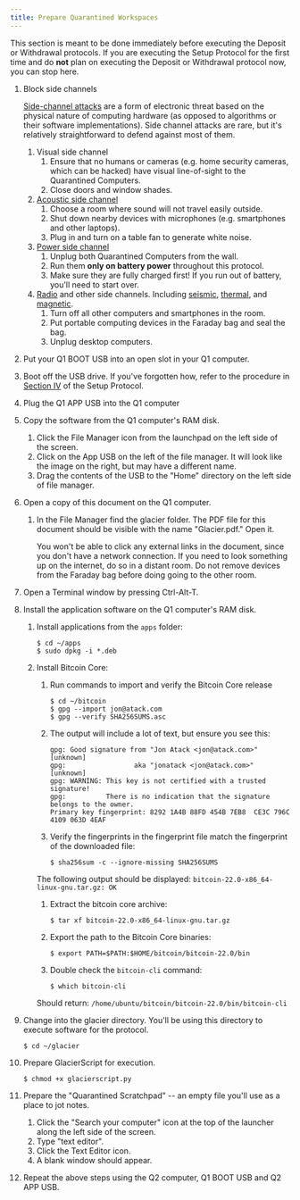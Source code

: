 ```yaml
---
title: Prepare Quarantined Workspaces
---
```


This section is meant to be done immediately before executing the Deposit or
Withdrawal protocols. If you are executing the Setup Protocol for the
first time and do **not** plan on executing the Deposit or Withdrawal protocol now, you can stop here.

1. Block side channels

    [Side-channel attacks](https://en.wikipedia.org/wiki/Side-channel_attack)
    are a form of electronic threat based on the physical nature of computing
    hardware (as opposed to algorithms or their software implementations).
    Side channel attacks are rare, but it's relatively straightforward to
    defend against most of them.

    1. Visual side channel
        1. Ensure that no humans or cameras (e.g. home security cameras, which
        can be hacked) have visual line-of-sight to the Quarantined Computers.
        1. Close doors and window shades.
    1. [Acoustic side channel](https://en.wikipedia.org/wiki/Acoustic_cryptanalysis)
        1. Choose a room where sound will not travel easily outside.
        1. Shut down nearby devices with microphones (e.g. smartphones and
        other laptops).
        1. Plug in and turn on a table fan to generate white noise.
    1. [Power side channel](http://sharps.org/wp-content/uploads/CLARK-ESORICS13.pdf)
        1. Unplug both Quarantined Computers from the wall.
        1. Run them **only on battery power** throughout this protocol.
        1. Make sure they are fully charged first! If you run out of battery,
        you'll need to start over.
    1. [Radio](https://cyber.bgu.ac.il/how-leak-sensitive-data-isolated-computer-air-gap-near-mobile-phone-airhopper/)
    and other side channels. Including
    [seismic](https://www.cc.gatech.edu/fac/traynor/papers/traynor-ccs11.pdf),
    [thermal](https://cyber.bgu.ac.il/bitwhisper-heat-air-gap/),
    and [magnetic](http://fc15.ifca.ai/preproceedings/paper_14.pdf).
        1. Turn off all other computers and smartphones in the room.
        1. Put portable computing devices in the Faraday bag and seal the bag.
        1. Unplug desktop computers.
1. Put your <span class="qboot">Q1 BOOT</span> USB into an open slot in your Q1 computer.
1. Boot off the USB drive. If you've forgotten how, refer to the procedure in [Section IV](../../setup/create-boot-usb/) of the Setup Protocol.
1. Plug the <span class="qapp">Q1 APP</span> USB into the Q1 computer
1. Copy the software from the Q1 computer's RAM disk.
    1. Click the File Manager icon from the launchpad on the left side of the
    screen.
    1. Click on the App USB on the left of the file manager. It will look like
    the image on the right, but may have a different name.
    1. Drag the contents of the USB to the "Home" directory on the left side of
    file manager.
1. Open a copy of this document on the Q1 computer.
    1. In the File Manager find the glacier folder. The PDF file for this
    document should be visible with the name "Glacier.pdf." Open it.

        You won't be able to click any external links in the document, since you
        don't have a network connection. If you need to look something up on the
        internet, do so in a distant room. Do not remove devices from the Faraday
        bag before doing going to the other room.

1. Open a Terminal window by pressing Ctrl-Alt-T.
1. Install the application software on the Q1 computer's RAM disk.
    1. Install applications from the `apps` folder:
        ```
        $ cd ~/apps
        $ sudo dpkg -i *.deb
        ```

    1. Install Bitcoin Core:
        1. Run commands to import and verify the Bitcoin Core release
            ```
            $ cd ~/bitcoin
            $ gpg --import jon@atack.com
            $ gpg --verify SHA256SUMS.asc
            ```
            
        
        1. The output will include a lot of text, but ensure you see this:
            ```
            gpg: Good signature from "Jon Atack <jon@atack.com>" [unknown]
            gpg:                 aka "jonatack <jon@atack.com>" [unknown]
            gpg: WARNING: This key is not certified with a trusted signature!
            gpg:          There is no indication that the signature belongs to the owner.
            Primary key fingerprint: 8292 1A4B 88FD 454B 7EB8  CE3C 796C 4109 063D 4EAF
            ```

        1. Verify the fingerprints in the fingerprint file match the fingerprint
        of the downloaded file:
            ```
            $ sha256sum -c --ignore-missing SHA256SUMS
            ```
        The following output should be displayed:
            ```
            bitcoin-22.0-x86_64-linux-gnu.tar.gz: OK
            ```
        1. Extract the bitcoin core archive:
            ```
            $ tar xf bitcoin-22.0-x86_64-linux-gnu.tar.gz
            ```
        1. Export the path to the Bitcoin Core binaries:
            ```
            $ export PATH=$PATH:$HOME/bitcoin/bitcoin-22.0/bin
            ```
        1. Double check the `bitcoin-cli` command:
            ```
            $ which bitcoin-cli
            ```
        Should return:
            ```
            /home/ubuntu/bitcoin/bitcoin-22.0/bin/bitcoin-cli
            ```
1. Change into the glacier directory. You'll be using this directory to execute
software for the protocol.
    ```
    $ cd ~/glacier
    ```
1. Prepare GlacierScript for execution.
    ```
    $ chmod +x glacierscript.py
    ```
1. Prepare the "Quarantined Scratchpad" -- an empty file you'll use as a place
to jot notes.
    1. Click the "Search your computer" icon at the top of the launcher along
    the left side of the screen.
    1. Type "text editor".
    1. Click the Text Editor icon.
    1. A blank window should appear.
1. Repeat the above steps using the Q2 computer, <span class="qboot">Q1 BOOT</span> USB and <span class="qapp">Q2 APP</span> USB.
